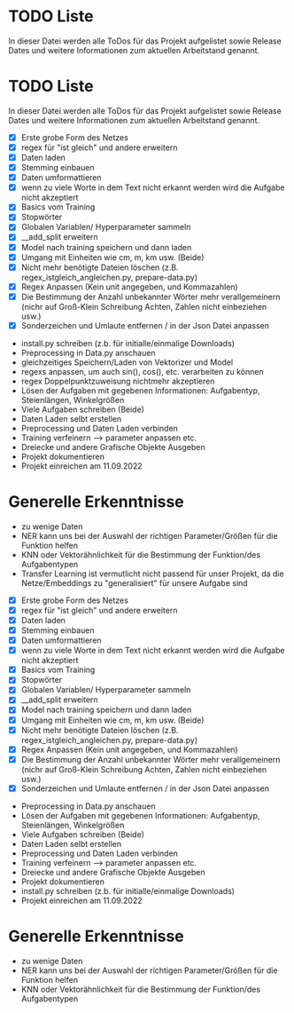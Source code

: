 # TODO Liste
In dieser Datei werden alle ToDos für das Projekt aufgelistet sowie Release Dates und weitere Informationen zum aktuellen
Arbeitstand genannt.
# TODO Liste
In dieser Datei werden alle ToDos für das Projekt aufgelistet sowie Release Dates und weitere Informationen zum aktuellen
Arbeitstand genannt.

- [x] Erste grobe Form des Netzes  
- [x] regex für "ist gleich" und andere erweitern   
- [x] Daten laden   
- [x] Stemming einbauen  
- [x] Daten umformattieren  
- [x] wenn zu viele Worte in dem Text nicht erkannt werden wird die Aufgabe nicht akzeptiert   
- [x] Basics vom Training  
- [x] Stopwörter  
- [x] Globalen Variablen/ Hyperparameter sammeln   
- [x] \_\_add_split erweitern  
- [x] Model nach training speichern und dann laden  
- [x] Umgang mit Einheiten wie cm, m, km usw. (Beide)
- [x] Nicht mehr benötigte Dateien löschen (z.B. regex_istgleich_angleichen.py, prepare-data.py)
- [x] Regex Anpassen (Kein unit angegeben, und Kommazahlen)   
- [x] Die Bestimmung der Anzahl unbekannter Wörter mehr verallgemeinern (nichr auf Groß-Klein Schreibung Achten, Zahlen nicht einbeziehen usw.)
- [x] Sonderzeichen und Umlaute entfernen / in der Json Datei anpassen  
- install.py schreiben (z.b. für initialle/einmalige Downloads)   
- Preprocessing in Data.py anschauen   
- gleichzeitiges Speichern/Laden von Vektorizer und Model   
- regexs anpassen, um auch sin(), cos(), etc. verarbeiten zu können
- regex Doppelpunktzuweisung nichtmehr akzeptieren
- Lösen der Aufgaben mit gegebenen Informationen: Aufgabentyp, Steienlängen, Winkelgrößen  
- Viele Aufgaben schreiben (Beide)
- Daten Laden selbt erstellen
- Preprocessing und Daten Laden verbinden
- Training verfeinern --> parameter anpassen etc.
- Dreiecke und andere Grafische Objekte Ausgeben
- Projekt dokumentieren
- Projekt einreichen am 11.09.2022

# Generelle Erkenntnisse

- zu wenige Daten
- NER kann uns bei der Auswahl der richtigen Parameter/Größen für die Funktion helfen
- KNN oder Vektorähnlichkeit für die Bestimmung der Funktion/des Aufgabentypen
- Transfer Learning ist vermutlicht nicht passend für unser Projekt, da die Netze/Embeddings zu "generalisiert" für unsere Aufgabe sind
- [x] Erste grobe Form des Netzes  
- [x] regex für "ist gleich" und andere erweitern   
- [x] Daten laden   
- [x] Stemming einbauen  
- [x] Daten umformattieren  
- [x] wenn zu viele Worte in dem Text nicht erkannt werden wird die Aufgabe nicht akzeptiert   
- [x] Basics vom Training  
- [x] Stopwörter  
- [x] Globalen Variablen/ Hyperparameter sammeln   
- [x] \_\_add_split erweitern  
- [x] Model nach training speichern und dann laden  
- [x] Umgang mit Einheiten wie cm, m, km usw. (Beide)
- [x] Nicht mehr benötigte Dateien löschen (z.B. regex_istgleich_angleichen.py, prepare-data.py)
- [x] Regex Anpassen (Kein unit angegeben, und Kommazahlen)   
- [x] Die Bestimmung der Anzahl unbekannter Wörter mehr verallgemeinern (nichr auf Groß-Klein Schreibung Achten, Zahlen nicht einbeziehen usw.)
- [x] Sonderzeichen und Umlaute entfernen / in der Json Datei anpassen  
- Preprocessing in Data.py anschauen   
- Lösen der Aufgaben mit gegebenen Informationen: Aufgabentyp, Steienlängen, Winkelgrößen  
- Viele Aufgaben schreiben (Beide)
- Daten Laden selbt erstellen
- Preprocessing und Daten Laden verbinden
- Training verfeinern --> parameter anpassen etc.
- Dreiecke und andere Grafische Objekte Ausgeben
- Projekt dokumentieren
- install.py schreiben (z.b. für initialle/einmalige Downloads)   
- Projekt einreichen am 11.09.2022

# Generelle Erkenntnisse

- zu wenige Daten
- NER kann uns bei der Auswahl der richtigen Parameter/Größen für die Funktion helfen
- KNN oder Vektorähnlichkeit für die Bestimmung der Funktion/des Aufgabentypen
